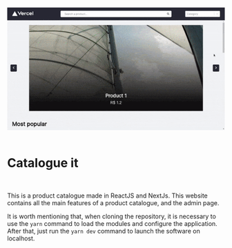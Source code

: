 <div align="center">
    <br/>
    <img src="./public/catalogueit.gif"/>
    <br>
</div>

<br/>

# Catalogue it

<br/>

This is a product catalogue made in ReactJS and NextJs. This website contains all the main features of a product catalogue, and the admin page.

It is worth mentioning that, when cloning the repository, it is necessary to use the ```yarn``` command to load the modules and configure the application. After that, just run the ```yarn dev``` command to launch the software on localhost.

<br/>
